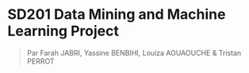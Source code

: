 # SD201 Data Mining and Machine Learning Project
> Par Farah JABRI, Yassine BENBIHI, Louiza AOUAOUCHE & Tristan PERROT